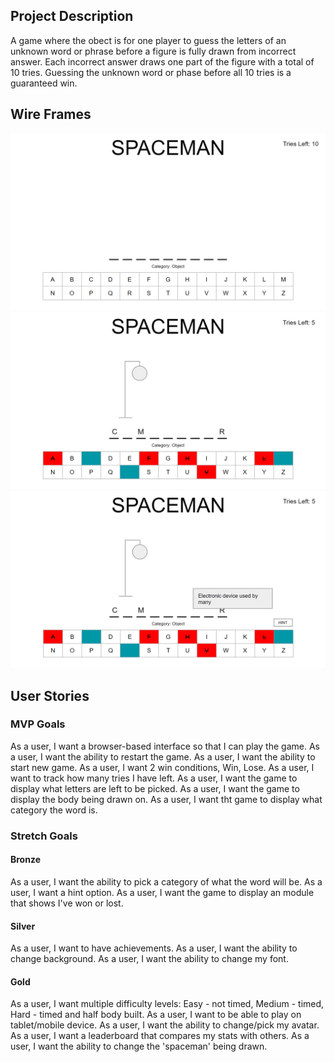 ## Project Description

A game where the obect is for one player to guess the letters of an unknown word or phrase before a figure is fully drawn from incorrect answer. Each incorrect answer draws one part of the figure with a total of 10 tries. Guessing the unknown word or phase before all 10 tries is a guaranteed win.

## Wire Frames

![spaceman initial screen](assets/wireframe-main.png)
![spaceman game with correct and wrong inputs](assets/wireframe-ingame.png)
![spaceman hint button](assets/wireframe-hint.png)

## User Stories

### MVP Goals

As a user, I want a browser-based interface so that I can play the game.
As a user, I want the ability to restart the game.
As a user, I want the ability to start new game.
As a user, I want 2 win conditions, Win, Lose.
As a user, I want to track how many tries I have left.
As a user, I want the game to display what letters are left to be picked.
As a user, I want the game to display the body being drawn on.
As a user, I want tht game to display what category the word is.

### Stretch Goals

#### Bronze

As a user, I want the ability to pick a category of what the word will be.
As a user, I want a hint option.
As a user, I want the game to display an module that shows I've won or lost.

#### Silver

As a user, I want to have achievements.
As a user, I want the ability to change background.
As a user, I want the ability to change my font.

#### Gold

As a user, I want multiple difficulty levels: Easy - not timed, Medium - timed, Hard - timed and half body built.
As a user, I want to be able to play on tablet/mobile device.
As a user, I want the ability to change/pick my avatar.
As a user, I want a leaderboard that compares my stats with others.
As a user, I want the ability to change the 'spaceman' being drawn.
